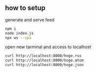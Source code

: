 ## how to setup

generate and serve feed

```sh
npm i
node index.js
npx ws --spa
```

open new tarminal and access to localhost

```sh
curl http://localhost:8000/hoge.rss
curl http://localhost:8000/hoge.atom
curl http://localhost:8000/hoge.json
```
